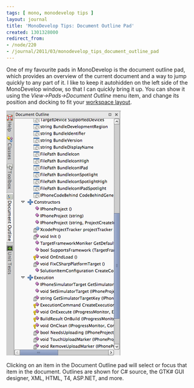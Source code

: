 ```yaml
---
tags: [ mono, monodevelop tips ]
layout: journal
title: 'MonoDevelop Tips: Document Outline Pad'
created: 1301328000
redirect_from:
- /node/220
- /journal/2011/03/monodevelop_tips_document_outline_pad
---
```

One of my favourite pads in MonoDevelop is the document outline pad, which
provides an overview of the current document and a way to jump quickly to any
part of it. I like to keep it autohidden on the left side of the MonoDevelop
window, so that I can quickly bring it up. You can show it using the
_View->Pads->Document Outline_ menu item, and change its position and docking to
fit your [workspace
layout](/journal/2011/02/monodevelop_tips_workspace_layout).<!--break-->

![The document outline pad](/files/images/md-tips/document-outline.png)

Clicking on an item in the Document Outline pad will select or focus that item
in the document. Outlines are shown for C# source, the GTK# GUI designer, XML,
HTML, T4, ASP.NET, and more.
